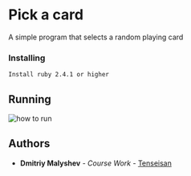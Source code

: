 # Pick a card

A simple program that selects a random playing card

### Installing

```
Install ruby 2.4.1 or higher
```
## Running
![how to run](https://i.imgur.com/OeAYA7p.gif)
## Authors

* **Dmitriy Malyshev** - *Course Work* - [Tenseisan](https://github.com/tenseisan)
